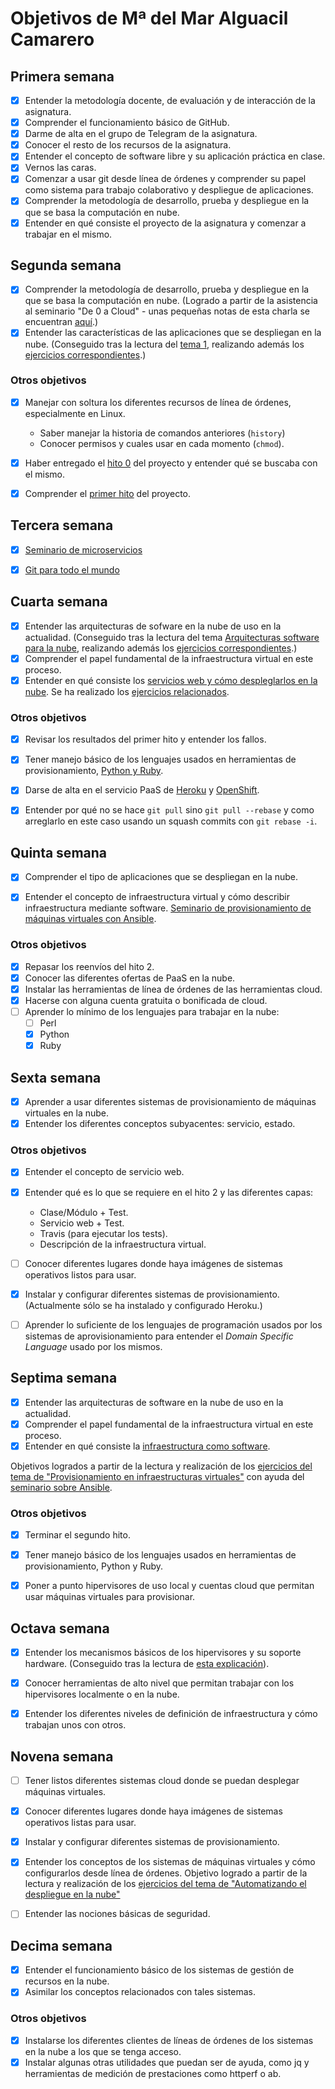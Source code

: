 # Objetivos de Mª del Mar Alguacil Camarero
## Primera semana

- [x] Entender la metodología docente, de evaluación y de interacción de la asignatura.
- [x] Comprender el funcionamiento básico de GitHub.
- [x] Darme de alta en el grupo de Telegram de la asignatura.
- [x] Conocer el resto de los recursos de la asignatura.
- [x] Entender el concepto de software libre y su aplicación práctica en clase.
- [x] Vernos las caras.
- [x] Comenzar a usar git desde línea de órdenes y comprender su papel como sistema para trabajo colaborativo y despliegue de aplicaciones.
- [x] Comprender la metodología de desarrollo, prueba y despliegue en la que se basa la computación en nube.
- [x] Entender en qué consiste el proyecto de la asignatura y comenzar a trabajar en el mismo.

## Segunda semana

- [x] Comprender la metodología de desarrollo, prueba y despliegue en la que se basa la computación en nube. (Logrado a partir de la asistencia al seminario "De 0 a Cloud" - unas pequeñas notas de esta charla se encuentran [aquí](https://github.com/MarAl15/EjerciciosCC/blob/master/Seminarios/De0aCloud.md).)
- [x] Entender las características de las aplicaciones que se despliegan en la nube. (Conseguido tras la lectura del [tema 1](http://jj.github.io/CC/documentos/temas/Arquitecturas_para_la_nube), realizando además los [ejercicios correspondientes](https://github.com/MarAl15/EjerciciosCC/blob/master/Tema0/tema0.md).)

### Otros objetivos
- [x] Manejar con soltura los diferentes recursos de línea de órdenes, especialmente en Linux. 
	- Saber manejar la historia de comandos anteriores (`history`)
	- Conocer permisos y cuales usar en cada momento (`chmod`).
- [x] Haber entregado el [hito 0](https://github.com/JJ/CC-18-19/blob/master/proyectos/hito-0.md) del proyecto y entender qué se buscaba con el mismo.
- [x] Comprender el [primer hito](https://github.com/MarAl15/ProyectoCC) del proyecto.


## Tercera semana

- [x] [Seminario de microservicios](https://www.youtube.com/watch?v=sh67hQwU14Y&feature=youtu.be)
- [x] [Git para todo el mundo](https://www.youtube.com/watch?v=gmXyJI01qa8&feature=youtu.be)


## Cuarta semana

- [x] Entender las arquitecturas de sofware en la nube de uso en la actualidad. (Conseguido tras la lectura del tema [Arquitecturas software para la nube](http://jj.github.io/CC/documentos/temas/Arquitecturas_para_la_nube), realizando además los [ejercicios correspondientes](https://github.com/MarAl15/EjerciciosCC/blob/master/Tema0/tema0.md).)
- [x] Comprender el papel fundamental de la infraestructura virtual en este proceso.
- [x] Entender en qué consiste los [servicios web y cómo despleglarlos en la nube](https://jj.github.io/CC/documentos/temas/PaaS). Se ha realizado los [ejercicios relacionados](https://github.com/MarAl15/EjerciciosCC/blob/master/Tema2/tema2.md).

### Otros objetivos
- [x] Revisar los resultados del primer hito y entender los fallos.
- [x] Tener manejo básico de los lenguajes usados en herramientas de provisionamiento, [Python y Ruby](https://github.com/MarAl15/EjerciciosCC/blob/master/Objetivos/images/python-ruby.png).
- [x] Darse de alta en el servicio PaaS de [Heroku](https://github.com/MarAl15/EjerciciosCC/blob/master/Tema2/images/heroku.png) y [OpenShift](https://github.com/MarAl15/EjerciciosCC/blob/master/Tema2/images/openshift.png).
- [x] Entender por qué no se hace `git pull` sino `git pull --rebase` y como arreglarlo en este caso usando un squash commits con `git rebase -i`.


## Quinta semana

- [x] Comprender el tipo de aplicaciones que se despliegan en la nube.
- [x] Entender el concepto de infraestructura virtual y cómo describir infraestructura mediante software. [Seminario de provisionamiento de máquinas virtuales con Ansible](http://youtu.be/gFd9aj78_SM).


### Otros objetivos

- [x] Repasar los reenvíos del hito 2.
- [x] Conocer las diferentes ofertas de PaaS en la nube.
- [x] Instalar las herramientas de línea de órdenes de las herramientas cloud.
- [x] Hacerse con alguna cuenta gratuita o bonificada de cloud.
- [ ] Aprender lo mínimo de los lenguajes para trabajar en la nube:
	- [ ] Perl
	- [x] Python
	- [x] Ruby
	
## Sexta semana

- [x] Aprender a usar diferentes sistemas de provisionamiento de máquinas virtuales en la nube.
- [x] Entender los diferentes conceptos subyacentes: servicio, estado.

### Otros objetivos
- [x] Entender el concepto de servicio web.
- [x] Entender qué es lo que se requiere en el hito 2 y las diferentes capas:
	- Clase/Módulo + Test.
	- Servicio web + Test.
	- Travis (para ejecutar los tests).
	- Descripción de la infraestructura virtual.
- [ ] Conocer diferentes lugares donde haya imágenes de sistemas operativos listos para usar. 
- [x] Instalar y configurar diferentes sistemas de provisionamiento. (Actualmente sólo se ha instalado y configurado Heroku.)
- [ ] Aprender lo suficiente de los lenguajes de programación usados por los sistemas de aprovisionamiento para entender el _Domain Specific Language_ usado por los mismos.


## Septima semana

- [x] Entender las arquitecturas de software en la nube de uso en la actualidad.
- [x] Comprender el papel fundamental de la infraestructura virtual en este proceso.
- [x] Entender en qué consiste la [infraestructura como software](https://jj.github.io/CC/documentos/temas/Provision).

Objetivos logrados a partir de la lectura y realización de los [ejercicios del tema de "Provisionamiento en infraestructuras virtuales"](https://github.com/MarAl15/EjerciciosCC/blob/master/Tema3/tema3.md) con ayuda del [seminario sobre Ansible](https://www.youtube.com/watch?v=gFd9aj78_SM).

### Otros objetivos
- [x] Terminar el segundo hito.
- [x] Tener manejo básico de los lenguajes usados en herramientas de provisionamiento, Python y Ruby.
- [x] Poner a punto hipervisores de uso local y cuentas cloud que permitan usar máquinas virtuales para provisionar.


## Octava semana

- [x] Entender los mecanismos básicos de los hipervisores y su soporte hardware. (Conseguido tras la lectura de [esta explicación](http://www.datakeeper.es/?p=716)).
- [x] Conocer herramientas de alto nivel que permitan trabajar con los hipervisores localmente o en la nube.
- [x] Entender los diferentes niveles de definición de infraestructura y cómo trabajan unos con otros.


## Novena semana

- [ ] Tener listos diferentes sistemas cloud donde se puedan desplegar máquinas virtuales.
- [x] Conocer diferentes lugares donde haya imágenes de sistemas operativos listas para usar.
- [x] Instalar y configurar diferentes sistemas de provisionamiento.
- [x] Entender los conceptos de los sistemas de máquinas virtuales y cómo configurarlos desde línea de órdenes. Objetivo logrado a partir de la lectura y realización de los [ejercicios del tema de "Automatizando el despliegue en la nube"](https://github.com/MarAl15/EjerciciosCC/blob/master/Tema4/tema4.md)
- [ ] Entender las nociones básicas de seguridad.


## Decima semana

- [x] Entender el funcionamiento básico de los sistemas de gestión de recursos en la nube.
- [x] Asimilar los conceptos relacionados con tales sistemas.

### Otros objetivos

- [x] Instalarse los diferentes clientes de líneas de órdenes de los sistemas en la nube a los que se tenga acceso.
- [x] Instalar algunas otras utilidades que puedan ser de ayuda, como jq y herramientas de medición de prestaciones como httperf o ab.
